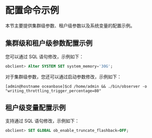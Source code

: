 配置命令示例 
===========================

本节主要提供集群级参数、租户级参数以及系统变量的配置示例。

集群级和租户级参数配置示例 
----------------------------------

您可以通过 SQL 语句修改，示例如下：

```sql
obclient> Alter SYSTEM SET system_memory='30G';
```



对于集群级参数，您还可以通过启动参数修改，示例如下：

```shell
[admin@hostname oceanbase]$cd /home/admin && ./bin/observer -o "writing_throttling_trigger_percentage=80"
```



租户级变量配置示例 
------------------------------

支持通过 SQL 语句修改，示例如下：

```sql
obclient> SET GLOBAL ob_enable_truncate_flashback=OFF;
```



